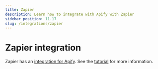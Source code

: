 ```yaml
---
title: Zapier
description: Learn how to integrate with Apify with Zapier
sidebar_position: 11.17
slug: /integrations/zapier
---
```


# Zapier integration

Zapier has an [integration for Apify](https://zapier.com/apps/apify/integrations). See the [tutorial](https://help.apify.com/en/articles/3034235-getting-started-with-apify-integration-for-zapier) for more information.